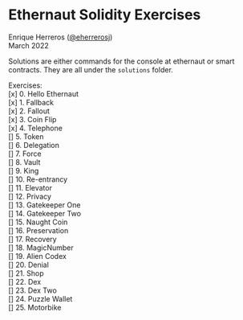 # Ethernaut Solidity Exercises  
Enrique Herreros ([@eherrerosj](https://twitter.com/eherrerosj))  
March 2022  

Solutions are either commands for the console at ethernaut or smart contracts. They are all under the `solutions` folder.

Exercises:  
[x] 0. Hello Ethernaut  
[x] 1. Fallback  
[x] 2. Fallout  
[x] 3. Coin Flip  
[x] 4. Telephone  
[] 5. Token  
[] 6. Delegation  
[] 7. Force  
[] 8. Vault  
[] 9. King  
[] 10. Re-entrancy  
[] 11. Elevator  
[] 12. Privacy  
[] 13. Gatekeeper One  
[] 14. Gatekeeper Two  
[] 15. Naught Coin  
[] 16. Preservation  
[] 17. Recovery  
[] 18. MagicNumber  
[] 19. Alien Codex  
[] 20. Denial  
[] 21. Shop  
[] 22. Dex  
[] 23. Dex Two  
[] 24. Puzzle Wallet  
[] 25. Motorbike  
